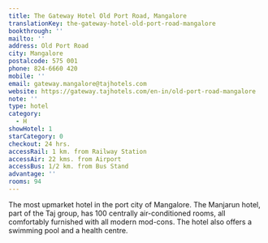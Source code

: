```yaml
---
title: The Gateway Hotel Old Port Road, Mangalore
translationKey: the-gateway-hotel-old-port-road-mangalore
bookthrough: ''
mailto: ''
address: Old Port Road
city: Mangalore
postalcode: 575 001
phone: 824-6660 420
mobile: ''
email: gateway.mangalore@tajhotels.com
website: https://gateway.tajhotels.com/en-in/old-port-road-mangalore
note: ''
type: hotel
category:
  - H
showHotel: 1
starCategory: 0
checkout: 24 hrs.
accessRail: 1 km. from Railway Station
accessAir: 22 kms. from Airport
accessBus: 1/2 km. from Bus Stand
advantage: ''
rooms: 94
---
```

The most upmarket hotel in the port city of Mangalore. The Manjarun hotel, part of the Taj group, has 100 centrally air-conditioned rooms, all  comfortably furnished with all modern mod-cons. The hotel also offers a swimming pool and a health centre.
